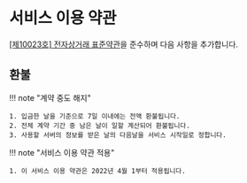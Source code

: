 # 서비스 이용 약관

[[제10023호] 전자상거래 표준약관](https://www.ftc.go.kr/solution/skin/doc.html?fn=b5bbcffdef4f9e856121b2ba1c0089df8c1dac13565ee8e66ba6d0ab318c011f&rs=/fileupload/data/result/BBSMSTR_000000002320/)을 준수하며 다음 사항을 추가합니다.

## 환불

!!! note "계약 중도 해지"

    

    1. 입금한 날을 기준으로 7일 이내에는 전액 환불됩니다.
    2. 전체 계약 기간 중 남은 날이 일할 계산되어 환불됩니다.
    3. 사용할 서버의 정보를 받은 날의 다음날을 서비스 시작일로 정합니다.

!!! note "서비스 이용 약관 적용"

    1. 이 서비스 이용 약관은 2022년 4월 1부터 적용됩니다.